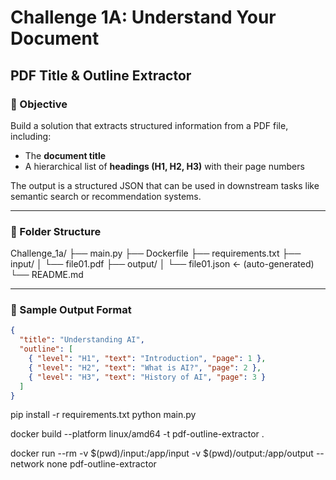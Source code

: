 # Challenge 1A: Understand Your Document  
## PDF Title & Outline Extractor

### 📌 Objective
Build a solution that extracts structured information from a PDF file, including:
- The **document title**
- A hierarchical list of **headings (H1, H2, H3)** with their page numbers

The output is a structured JSON that can be used in downstream tasks like semantic search or recommendation systems.

---

### 📁 Folder Structure

Challenge_1a/
├── main.py
├── Dockerfile
├── requirements.txt
├── input/
│ └── file01.pdf
├── output/
│ └── file01.json ← (auto-generated)
└── README.md

---

### 📄 Sample Output Format

```json
{
  "title": "Understanding AI",
  "outline": [
    { "level": "H1", "text": "Introduction", "page": 1 },
    { "level": "H2", "text": "What is AI?", "page": 2 },
    { "level": "H3", "text": "History of AI", "page": 3 }
  ]
}
```
pip install -r requirements.txt
python main.py

docker build --platform linux/amd64 -t pdf-outline-extractor .

docker run --rm -v $(pwd)/input:/app/input -v $(pwd)/output:/app/output --network none pdf-outline-extractor

